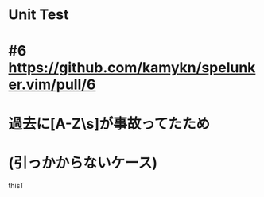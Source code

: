# Unit Test

# #6 https://github.com/kamykn/spelunker.vim/pull/6
# 過去に[A-Z\s]が事故ってたため
# (引っかからないケース)

thisT
